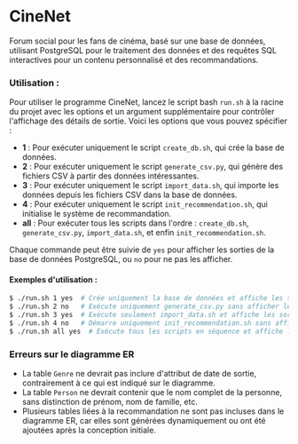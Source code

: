 # CineNet

Forum social pour les fans de cinéma, basé sur une base de données, utilisant PostgreSQL pour le traitement des données et des requêtes SQL interactives pour un contenu personnalisé et des recommandations.

### Utilisation :

Pour utiliser le programme CineNet, lancez le script bash `run.sh` à la racine du projet avec les options et un argument supplémentaire pour contrôler l'affichage des détails de sortie. Voici les options que vous pouvez spécifier :

- **1** : Pour exécuter uniquement le script `create_db.sh`, qui crée la base de données.
- **2** : Pour exécuter uniquement le script `generate_csv.py`, qui génère des fichiers CSV à partir des données intéressantes.
- **3** : Pour exécuter uniquement le script `import_data.sh`, qui importe les données depuis les fichiers CSV dans la base de données.
- **4** : Pour exécuter uniquement le script `init_recommendation.sh`, qui initialise le système de recommandation.
- **all** : Pour exécuter tous les scripts dans l'ordre : `create_db.sh`, `generate_csv.py`, `import_data.sh`, et enfin `init_recommendation.sh`.

Chaque commande peut être suivie de `yes` pour afficher les sorties de la base de données PostgreSQL, ou `no` pour ne pas les afficher.

#### Exemples d'utilisation :

```bash
$ ./run.sh 1 yes  # Crée uniquement la base de données et affiche les sorties de PostgreSQL
$ ./run.sh 2 no   # Exécute uniquement generate_csv.py sans afficher les sorties de PostgreSQL
$ ./run.sh 3 yes  # Exécute seulement import_data.sh et affiche les sorties de PostgreSQL
$ ./run.sh 4 no   # Démarre uniquement init_recommendation.sh sans afficher les sorties de PostgreSQL
$ ./run.sh all yes  # Exécute tous les scripts en séquence et affiche les sorties de PostgreSQL
```

### Erreurs sur le diagramme ER

- La table `Genre` ne devrait pas inclure d'attribut de date de sortie, contrairement à ce qui est indiqué sur le diagramme.
- La table `Person` ne devrait contenir que le nom complet de la personne, sans distinction de prénom, nom de famille, etc.
- Plusieurs tables liées à la recommandation ne sont pas incluses dans le diagramme ER, car elles sont générées dynamiquement ou ont été ajoutées après la conception initiale.
